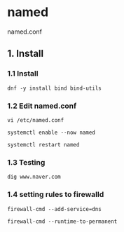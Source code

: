 # named
named.conf

## 1. Install

### 1.1 Install

    dnf -y install bind bind-utils
            
### 1.2 Edit named.conf

    vi /etc/named.conf
    
    systemctl enable --now named
    
    systemctl restart named

### 1.3 Testing

    dig www.naver.com
    
### 1.4 setting rules to firewalld

    firewall-cmd --add-service=dns
    
    firewall-cmd --runtime-to-permanent
